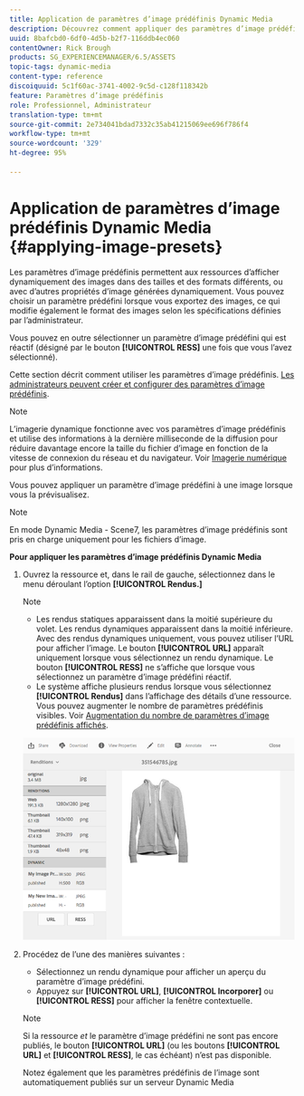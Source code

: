```yaml
---
title: Application de paramètres d’image prédéfinis Dynamic Media
description: Découvrez comment appliquer des paramètres d’image prédéfinis Dynamic Media
uuid: 8bafcbd0-6df0-4d5b-b2f7-116ddb4ec060
contentOwner: Rick Brough
products: SG_EXPERIENCEMANAGER/6.5/ASSETS
topic-tags: dynamic-media
content-type: reference
discoiquuid: 5c1f60ac-3741-4002-9c5d-c128f118342b
feature: Paramètres d’image prédéfinis
role: Professionnel, Administrateur
translation-type: tm+mt
source-git-commit: 2e734041bdad7332c35ab41215069ee696f786f4
workflow-type: tm+mt
source-wordcount: '329'
ht-degree: 95%

---
```



# Application de paramètres d’image prédéfinis Dynamic Media {#applying-image-presets}

Les paramètres d’image prédéfinis permettent aux ressources d’afficher dynamiquement des images dans des tailles et des formats différents, ou avec d’autres propriétés d’image générées dynamiquement. Vous pouvez choisir un paramètre prédéfini lorsque vous exportez des images, ce qui modifie également le format des images selon les spécifications définies par l’administrateur.

Vous pouvez en outre sélectionner un paramètre d’image prédéfini qui est réactif (désigné par le bouton **[!UICONTROL RESS]** une fois que vous l’avez sélectionné).

Cette section décrit comment utiliser les paramètres d’image prédéfinis. [Les administrateurs peuvent créer et configurer des paramètres d’image prédéfinis](managing-image-presets.md).

>[!NOTE]
>
>L’imagerie dynamique fonctionne avec vos paramètres d’image prédéfinis et utilise des informations à la dernière milliseconde de la diffusion pour réduire davantage encore la taille du fichier d’image en fonction de la vitesse de connexion du réseau et du navigateur. Voir [Imagerie numérique](imaging-faq.md) pour plus d’informations.

Vous pouvez appliquer un paramètre d’image prédéfini à une image lorsque vous la prévisualisez.

>[!NOTE]
>
>En mode Dynamic Media - Scene7, les paramètres d’image prédéfinis sont pris en charge uniquement pour les fichiers d’image.

**Pour appliquer les paramètres d’image prédéfinis Dynamic Media**

1. Ouvrez la ressource et, dans le rail de gauche, sélectionnez dans le menu déroulant l’option **[!UICONTROL Rendus.]**

   >[!NOTE]
   >
   >* Les rendus statiques apparaissent dans la moitié supérieure du volet. Les rendus dynamiques apparaissent dans la moitié inférieure. Avec des rendus dynamiques uniquement, vous pouvez utiliser l’URL pour afficher l’image. Le bouton **[!UICONTROL URL]** apparaît uniquement lorsque vous sélectionnez un rendu dynamique. Le bouton **[!UICONTROL RESS]** ne s’affiche que lorsque vous sélectionnez un paramètre d’image prédéfini réactif.
      >
      >
   * Le système affiche plusieurs rendus lorsque vous sélectionnez **[!UICONTROL Rendus]** dans l’affichage des détails d’une ressource. Vous pouvez augmenter le nombre de paramètres prédéfinis visibles. Voir [Augmentation du nombre de paramètres d’image prédéfinis affichés](managing-image-presets.md#increasing-or-decreasing-the-number-of-image-presets-that-display).


   ![chlimage_1-208](assets/chlimage_1-208.png)

1. Procédez de l’une des manières suivantes :

   * Sélectionnez un rendu dynamique pour afficher un aperçu du paramètre d’image prédéfini.
   * Appuyez sur **[!UICONTROL URL]**, **[!UICONTROL Incorporer]** ou **[!UICONTROL RESS]** pour afficher la fenêtre contextuelle.

   >[!NOTE]
   >
   >Si la ressource *et* le paramètre d’image prédéfini ne sont pas encore publiés, le bouton **[!UICONTROL URL]** (ou les boutons **[!UICONTROL URL]** et **[!UICONTROL RESS]**, le cas échéant) n’est pas disponible.
   >
   >Notez également que les paramètres prédéfinis de l’image sont automatiquement publiés sur un serveur Dynamic Media 

